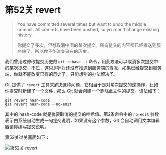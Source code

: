 
# 第52关 revert

> You have committed several times but want to undo the middle commit. All commits have been pushed, so you can't change existing history.
>
> 你提交了多次，但想取消中间的某次提交。所有提交的内容都已经推送到服务端了，所以你不能改变已有的历史。

我们曾用过修改提交历史的 `git rebase -i` 命令，用此方法可以取消多次提交中的某次提交，不过，这只是针对还没有推送到服务端的情况，如果已经提交到服务端，你就不能改变已有的历史了，只能想别的办法解决了。

Git 提供了 `revert` 工具来解决这种问题，它相当于是对某次提交的逆操作，比如你提交时新建了一个文件，那么 Git 就会创建一个删除此文件的提交。语法如下：

```shell
git revert hash-code
git revert hash-code --no-edit
```

其中的 hash-code 就是你要取消的提交的哈希值。第2条命令中的 `no-edit` 参数表示由系统自动生成一句提交说明，如果没有这个参数，Git 会自动调用文本编辑器请你编写提交说明。

第52关过关画面如下：

![第52关 revert](./images/level-52-revert.png)
